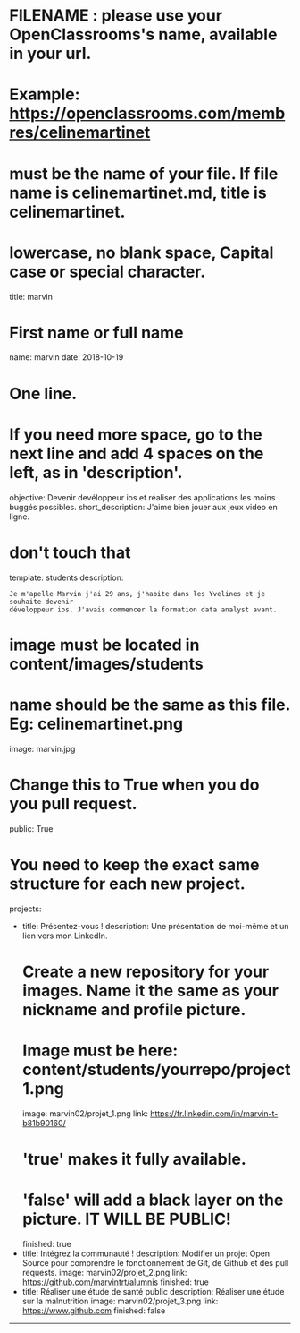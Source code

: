 # FILENAME : please use your OpenClassrooms's name, available in your url.
# Example: https://openclassrooms.com/membres/celinemartinet
# must be the name of your file. If file name is celinemartinet.md, title is celinemartinet.
# lowercase, no blank space, Capital case or special character.
title: marvin

# First name or full name
name: marvin
date: 2018-10-19

# One line.
# If you need more space, go to the next line and add 4 spaces on the left, as in 'description'.
objective: Devenir devéloppeur ios et réaliser des applications les moins buggés possibles.
short_description: J'aime bien jouer aux jeux video en ligne.

# don't touch that
template: students
description:

    Je m'apelle Marvin j'ai 29 ans, j'habite dans les Yvelines et je souhaite devenir
    développeur ios. J'avais commencer la formation data analyst avant.

# image must be located in content/images/students
# name should be the same as this file. Eg: celinemartinet.png
image: marvin.jpg

# Change this to True when you do you pull request.
public: True

# You need to keep the exact same structure for each new project.
projects:
  - title: Présentez-vous !
    description: Une présentation de moi-même et un lien vers mon LinkedIn.
    # Create a new repository for your images. Name it the same as your nickname and profile picture.
    # Image must be here: content/students/yourrepo/project1.png
    image: marvin02/projet_1.png
    link: https://fr.linkedin.com/in/marvin-t-b81b90160/
    # 'true' makes it fully available.
    # 'false' will add a black layer on the picture. IT WILL BE PUBLIC!
    finished: true
  - title: Intégrez la communauté !
    description: Modifier un projet Open Source pour comprendre le fonctionnement de Git, de Github et des pull requests. 
    image: marvin02/projet_2.png
    link: https://github.com/marvintrt/alumnis
    finished: true
  - title: Réaliser une étude de santé public
    description: Réaliser une étude sur la malnutrition
    image: marvin02/projet_3.png
    link: https://www.github.com
    finished: false
---
